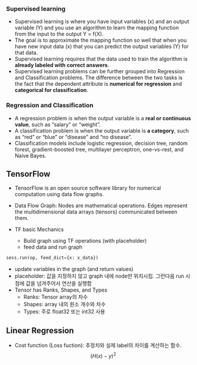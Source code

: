 ### Supervised learning
- Supervised learning is where you have input variables (x) and an output variable (Y) and you use an algorithm to learn the mapping function from the input to the output Y = f(X).
- The goal is to approximate the mapping function so well that when you have new input data (x) that you can predict the output variables (Y) for that data.
- Supervised learning requires that the data used to train the algorithm is **already labeled with correct answers**. 
- Supervised learning problems can be further grouped into Regression and Classification problems. The difference between the two tasks is the fact that the dependent attribute is **numerical for regression** and **categorical for classification**.

### Regression and Classification
- A regression problem is when the output variable is a **real or continuous value**, such as “salary” or “weight”.
- A classification problem is when the output variable is **a category**, such as “red” or “blue” or “disease” and “no disease”.
- Classification models include logistic regression, decision tree, random forest, gradient-boosted tree, multilayer perceptron, one-vs-rest, and Naive Bayes.

## TensorFlow
- TensorFlow is an open source software library for numerical computation using data flow graphs.
- Data Flow Graph: Nodes are mathematical operations. Edges represent the multidimensional data arrays (tensors) communicated between them.

- TF basic Mechanics
  - Build graph using TF operations (with placeholder)
  - feed data and run graph
```python
sess.run(op, feed_dict={x: x_data})
```
  - update variables in the graph (and return values)
- placeholder: 값을 지정하지 않고 graph 내에 node만 위치시킴. 그런다음 run 시점에 값을 넘겨주어서 연산을 실행함
- Tensor has Ranks, Shapes, and Types
  - Ranks: Tensor array의 차수
  - Shapes: array 내의 원소 개수와 차수
  - Types: 주로 float32 또는 int32 사용
  
## Linear Regression
- Cost function (Loss fuction): 추정치와 실제 label의 차이를 계산하는 함수. $$ (H(x) - y)^2 $$

